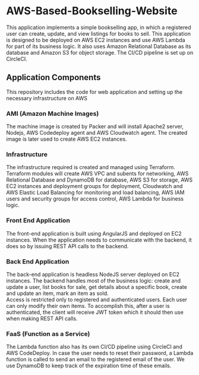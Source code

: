 # AWS-Based-Bookselling-Website
This application implements a simple bookselling app, in which a registered user can create, update, and view listings for books to sell. This application is designed to be deployed on AWS EC2 instances and use AWS Lambda for part of its business logic. It also uses Amazon Relational Database as its database and Amazon S3 for object storage. The CI/CD pipeline is set up on CircleCI. 

## Application Components
This repository includes the code for web application and setting up the necessary infrastructure on AWS

### AMI (Amazon Machine Images)
The machine image is created by Packer and will install Apache2 server, Nodejs, AWS Codedeploy agent and AWS Cloudwatch agent. The created image is later used to create AWS EC2 instances. 

### Infrastructure
The infrastructure required is created and managed using Terraform. Terraform modules will create AWS VPC and subents for networking, AWS Relational Database and DynamoDB for database, AWS S3 for storage, AWS EC2 instances and deployment groups for deployment, Cloudwatch and AWS Elastic Load Balancing for monitoring and load balancing, AWS IAM users and security groups for access control, AWS Lambda for business logic. 

### Front End Application
The front-end application is built using AngularJS and deployed on EC2 instances. When the application needs to communicate with the backend, it does so by issuing REST API calls to the backend. 

### Back End Application
The back-end application is headless NodeJS server deployed on EC2 instances. The backend handles most of the business logic: create and update a user, list books for sale, get details about a specific book, create and update an item, mark an item as sold. <br />
Access is restricted only to registered and authenticated users. Each user can only modify their own items. To accomplish this, after a user is authenticated, the client will receive JWT token which it should then use when making REST API calls.

### FaaS (Function as a Service)
The Lambda function also has its own CI/CD pipeline using CircleCI and AWS CodeDeploy. In case the user needs to reset their password, a Lambda function is called to send an email to the registered email of the user. We use DynamoDB to keep track of the expiration time of these emails. 